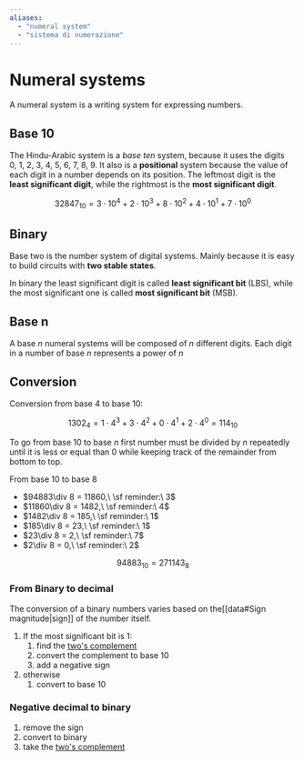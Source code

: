 ```yaml
---
aliases: 
  - "numeral system"
  - "sistema di numerazione"
---
```


# Numeral systems

A numeral system is a writing system for expressing numbers.

## Base 10 

The Hindu-Arabic system is a *base ten* system, because it uses the digits $0,\ 1,\ 2,\ 3,\ 4,\ 5,\ 6,\ 7,\ 8,\ 9$. It also is a **positional** system because the value of each digit in a number depends on its position. The leftmost digit is the **least significant digit**, while the rightmost is the **most significant digit**.


$$32847_{10}=3\cdot10^4+2\cdot10^3+8\cdot10^2+4\cdot10^1+7\cdot10^0$$

## Binary

Base two is the number system of digital systems. Mainly because it is easy to build circuits with **two stable states**.

In binary the least significant digit is called **least significant bit** (LBS), while the most significant one is called **most significant bit** (MSB).

## Base n

A base $n$ numeral systems will be composed of $n$ different digits. Each digit in a number of base $n$ represents a power of $n$

## Conversion

Conversion from base $4$ to base $10$:

$$1302_4=1\cdot4^3+3\cdot4^2+0\cdot4^1+2\cdot4^0=114_{10}$$

To go from base $10$ to base $n$ first number must be divided by $n$ repeatedly until it is less or equal than $0$ while keeping track of the remainder from bottom to top.

From base $10$ to base $8$
- $94883\div 8 = 11860,\ \sf reminder:\ 3$
- $11860\div 8 = 1482,\ \sf reminder:\ 4$
- $1482\div 8 = 185,\ \sf reminder:\ 1$
- $185\div 8 = 23,\ \sf reminder:\ 1$
- $23\div 8 = 2,\ \sf reminder:\ 7$
- $2\div 8 = 0,\ \sf reminder:\ 2$

$$94883_{10}=271143_8$$

### From Binary to decimal

The conversion of a binary numbers varies based on the[[data#Sign magnitude|sign]] of the number itself.

1. If the most significant bit is $1$:
    1. find the [two's complement](data#Complement)
    2. convert the complement to base $10$
    3. add a negative sign
2. otherwise
    1. convert to base $10$

### Negative decimal to binary

1. remove the sign
2. convert to binary
3. take the [two's complement](data#Complement)
